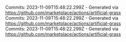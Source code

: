 Commits: 2023-11-09T15:48:22.299Z - Generated via https://github.com/marketplace/actions/artificial-grass
<br>
Commits: 2023-11-09T15:48:22.299Z - Generated via https://github.com/marketplace/actions/artificial-grass
<br>
Commits: 2023-11-09T15:48:22.299Z - Generated via https://github.com/marketplace/actions/artificial-grass
<br>
